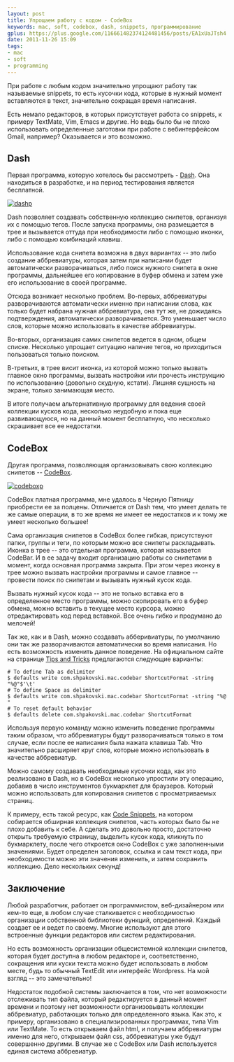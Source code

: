 ```yaml
---
layout: post
title: Упрощаем работу с кодом - CodeBox
keywords: mac, soft, codebox, dash, snippets, программирование
gplus: https://plus.google.com/116661482374124481456/posts/EA1xUaJTsh4
date: 2011-11-26 15:09
tags:
- mac
- soft
- programming
---
```

При работе с любым кодом значительно упрощают работу так называемые snippets, то есть
кусочки кода, которые в нужный момент вставляются в текст, значительно сокращая время
написания.

Есть немало редакторов, в которых присутствует работа со snippets, к примеру TextMate,
Vim, Emacs и другие. Но ведь было бы не плохо использовать определенные заготовки при
работе с вебинтерфейсом Gmail, например? Оказывается и это возможно.

## Dash

Первая программа, которую хотелось бы рассмотреть - [Dash][]. Она
находиться в разработке, и на период тестирования является бесплатной.

[Dash]: http://itunes.apple.com/ru/app/dash/id458034879?mt=12
    "Dash - Developer Tools"

[![dashp][]](http://static.juev.ru/2011/11/dash.png)

[dashp]: http://static.juev.ru/2011/11/dash-th.jpg

Dash позволяет создавать собственную коллекцию снипетов, организуя их с помощью тегов.
После запуска программы, она размещается в трее и вызывается оттуда при необходимости либо с
помощью иконки, либо с помощью комбинаций клавиш.

Использование кода снипета возможна в двух вариантах -- это либо создание аббревиатуры,
которая затем при написании будет автоматически разворачиваться, либо поиск нужного
снипета в окне программы, дальнейшее его копирование в буфер обмена и затем уже его
использование в своей программе.

Отсюда возникает несколько проблем. Во-первых, аббревиатуры разворачиваются автоматически
именно при написании слова, как только будет набрана нужная аббревиатура, она тут же, не
дожидаясь подтверждения, автоматически разворачивается. Это уменьшает число слов, которые
можно использовать в качестве аббревиатуры.

Во-вторых, организация самих снипетов ведется в одном, общем списке. Несколько упрощает
ситуацию наличие тегов, но приходиться пользоваться только поиском.

В-третьих, в трее висит иконка, из которой можно только вызвать главное окно программы,
вызвать настройки или прочесть инструкцию по использованию (довольно скудную, кстати).
Лишняя сущность на экране, только занимающая место.

В итоге получаем альтернативную программу для ведения своей коллекции кусков кода,
несколько неудобную и пока еще развивающуюся, но на данный момент бесплатную, что
несколько скрашивает все ее недостатки.

## CodeBox

Другая программа, позволяющая организовывать свою коллекцию снипетов -- [CodeBox][].

[Codebox]: http://itunes.apple.com/ru/app/codebox/id412536790?mt=12
    "CodeBox"

[![codeboxp][]](http://static.juev.ru/2011/11/codebox.png)

[codeboxp]: http://static.juev.ru/2011/11/codebox-th.jpg

CodeBox платная программа, мне удалось в Черную Пятницу приобрести ее за полцены.
Отличается от Dash тем, что умеет делать те же самые операции, в то же время не имеет ее
недостатков и к тому же умеет несколько большее!

Сама организация снипетов в CodeBox более гибкая, присутствуют папки, группы и теги, по
которым можно все снипеты раскладывать. Иконка в трее -- это отдельная программа, которая
называется CodeBar. И в ее задачу входит организацию работы со снипетами в момент, когда
основная программа закрыта. При этом через иконку в трее можно вызвать настройки программы
и самое главное -- провести поиск по снипетам и вызывать нужный кусок кода.

Вызвать нужный кусок кода -- это не только вставка его в определенное место программы,
можно скопировать его в буфер обмена, можно вставить в текущее место курсора, можно
отредактировать код перед вставкой. Все очень гибко и продумано до мелочей!

Так же, как и в Dash, можно создавать абберивиатуры, по умолчанию они так же
разворачиваются автоматически во время написания. Но есть возможность изменить данное
поведение. На официальном сайте на странице [Tips and Tricks][]
предлагаются следующие варианты:

    # To define Tab as delimiter
    $ defaults write com.shpakovski.mac.codebar ShortcutFormat -string "%@"$'\t'
    # To define Space as delimiter
    $ defaults write com.shpakovski.mac.codebar ShortcutFormat -string "%@ "
    # To reset default behavior
    $ defaults delete com.shpakovski.mac.codebar ShortcutFormat

[Tips and Tricks]: http://www.shpakovski.com/codebox/hidden-features
    "CodeBox: Tips and Tricks"

Используя первую команду можно изменить поведение программы таким образом, что
аббревиатуры будут разворачиваться только в том случае, если после ее написания была
нажата клавиша Tab. Что значительно расширяет круг слов, которые можно использовать в
качестве аббревиатур.

Можно самому создавать необходимые кусочки кода, как это реализовано в Dash, но в CodeBox
несколько упростили эту операцию, добавив в число инструментов букмарклет для браузеров.
Который можно использовать для копирования снипетов с просматриваемых страниц.

К примеру, есть такой ресурс, как [Code Snippets][], на котором
собирается обширная коллекция снипетов, часть которых было бы не плохо добавить к себе. А
сделать это довольно просто, достаточно открыть требуемую страницу, выделить кусок кода,
кликнуть по букмарклету, после чего откроется окно CodeBox с уже заполненными значениями.
Будет определен заголовок, ссылка и сам текст кода, при необходимости можно эти значения
изменить, и затем сохранить коллекцию. Дело нескольких секунд!

[Code Snippets]: http://snipplr.com/ 
    "Code Snippets"

## Заключение

Любой разработчик, работает он программистом, веб-дизайнером или кем-то еще, в любом
случае сталкивается с необходимостью организации собственной библиотеки функций,
определений. Каждый создает ее и ведет по своему. Многие используют для этого встроенные
функции редакторов или систем редактирования. 

Но есть возможность организации общесистемной коллекции снипетов, которая будет доступна в
любом редакторе и, соответственно, сокращения или куски текста можно будет использовать в
любом месте, будь то обычный TextEdit или интерфейс Wordpress. На мой взгляд -- это
замечательно!

Недостаток подобной системы заключается в том, что нет возможности отслеживать тип файла,
который редактируется в данный момент времени и поэтому нет возможности организовывать
коллекции аббревиатур, работающих только для определенного языка. Как это, к примеру,
организовано в специализированных программах, типа Vim или TextMate. То есть открываем
файл html, и получаем аббревиатуры именно для него, открываем файл css, аббревиатуры уже
будут совершенно другими. В случае же с CodeBox или Dash используется единая система
аббревиатур. 

